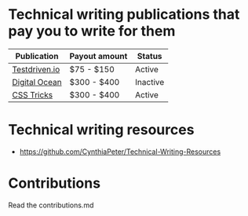 # Technical writing publications that pay you to write for them

| Publication | Payout amount | Status
| -------------------- |  -------------------- | -------------------- | 
| [Testdriven.io](https://testdriven.io/join-testdriven/) | $75 - $150  |  Active  |
| [Digital Ocean](#) | $300 - $400   |  Inactive  |
| [CSS Tricks](https://css-tricks.com/guest-writing-for-css-tricks/) | $300 - $400  |  Active  |




# Technical writing resources
- https://github.com/CynthiaPeter/Technical-Writing-Resources

# Contributions
Read the contributions.md

